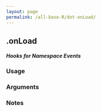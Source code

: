 ```yaml
---
layout: page
permalink: /all-base-R/dot-onLoad/
---
```


## __.onLoad__

#### _Hooks for Namespace Events_

### Usage

### Arguments

### Notes
